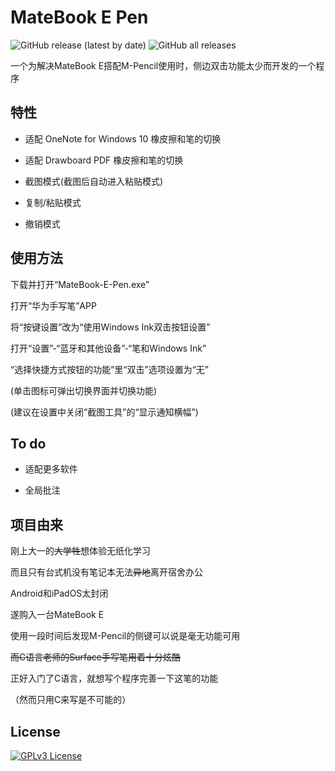 
# MateBook E Pen

![GitHub release (latest by date)](https://img.shields.io/github/v/release/eiyooooo/MateBook-E-Pen)
![GitHub all releases](https://img.shields.io/github/downloads/eiyooooo/MateBook-E-Pen/total)

一个为解决MateBook E搭配M-Pencil使用时，侧边双击功能太少而开发的一个程序


## 特性

- 适配 OneNote for Windows 10 橡皮擦和笔的切换

- 适配 Drawboard PDF 橡皮擦和笔的切换

- 截图模式(截图后自动进入粘贴模式)

- 复制/粘贴模式

- 撤销模式

## 使用方法
下载并打开“MateBook-E-Pen.exe”

打开“华为手写笔”APP

将“按键设置”改为“使用Windows Ink双击按钮设置”

打开“设置”-“蓝牙和其他设备”-“笔和Windows Ink”

“选择快捷方式按钮的功能”里“双击”选项设置为“无”

(单击图标可弹出切换界面并切换功能)

(建议在设置中关闭“截图工具”的“显示通知横幅”)

## To do

- 适配更多软件

- 全局批注


## 项目由来
刚上大一的~~大学牲~~想体验无纸化学习

而且只有台式机没有笔记本无法~~异地~~离开宿舍办公

Android和iPadOS太封闭

遂购入一台MateBook E

使用一段时间后发现M-Pencil的侧键可以说是毫无功能可用

~~而C语言老师的Surface手写笔用着十分炫酷~~

正好入门了C语言，就想写个程序完善一下这笔的功能

（然而只用C来写是不可能的）


## License


[![GPLv3 License](https://img.shields.io/badge/License-GPL%20v3-yellow.svg)](https://opensource.org/licenses/)
